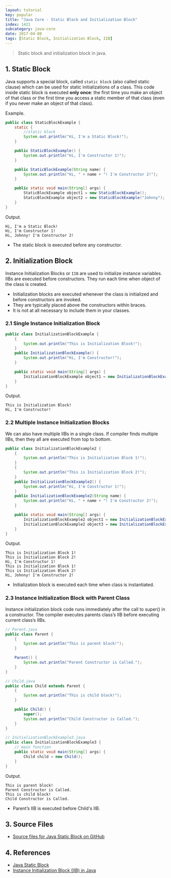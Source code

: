 ```yaml
---
layout: tutorial
key: popular
title: "Java Core - Static Block and Initialization Block"
index: 1421
subcategory: java-core
date: 2017-04-08
tags: [Static Block, Initialization Block, IIB]
---
```


> Static block and initialization block in java.

## 1. Static Block
Java supports a special block, called `static block` (also called static clause) which can be used for static initializations of a class. This code inside static block is executed **only once**: the first time you make an object of that class or the first time you access a static member of that class (even if you never make an object of that class).

Example.
```java
public class StaticBlockExample {
    static {
        //static block
        System.out.println("Hi, I'm a Static Block!");
    }

    public StaticBlockExample() {
        System.out.println("Hi, I'm Constructor 1!");
    }

    public StaticBlockExample(String name) {
        System.out.println("Hi, " + name + "! I'm Constructor 2!");
    }

    public static void main(String[] args) {
        StaticBlockExample object1 = new StaticBlockExample();
        StaticBlockExample object2 = new StaticBlockExample("Johnny");
    }
}
```
Output.
```raw
Hi, I'm a Static Block!
Hi, I'm Constructor 1!
Hi, Johnny! I'm Constructor 2!
```
* The static block is executed before any constructor.

## 2. Initialization Block
Instance Initialization Blocks or `IIB` are used to initialize instance variables. IIBs are executed before constructors. They run each time when object of the class is created.
- Initialization blocks are executed whenever the class is initialized and before constructors are invoked.
- They are typically placed above the constructors within braces.
- It is not at all necessary to include them in your classes.

### 2.1 Single Instance Initialization Block
```java
public class InitializationBlockExample {
    {
        System.out.println("This is Initialization Block!");
    }
    public InitializationBlockExample() {
        System.out.println("Hi, I'm Constructor!");
    }

    public static void main(String[] args) {
        InitializationBlockExample object1 = new InitializationBlockExample();
    }
}
```
Output.
```raw
This is Initialization Block!
Hi, I'm Constructor!
```

### 2.2 Multiple Instance Initialization Blocks
We can also have multiple IIBs in a single class. If compiler finds multiple IIBs, then they all are executed from top to bottom.
```java
public class InitializationBlockExample2 {
    {
        System.out.println("This is Initialization Block 1!");
    }
    {
        System.out.println("This is Initialization Block 2!");
    }
    public InitializationBlockExample2() {
        System.out.println("Hi, I'm Constructor 1!");
    }
    public InitializationBlockExample2(String name) {
        System.out.println("Hi, " + name + "! I'm Constructor 2!");
    }

    public static void main(String[] args) {
        InitializationBlockExample2 object1 = new InitializationBlockExample2();
        InitializationBlockExample2 object3 = new InitializationBlockExample2("Johnny");
    }
}
```
Output.
```raw
This is Initialization Block 1!
This is Initialization Block 2!
Hi, I'm Constructor 1!
This is Initialization Block 1!
This is Initialization Block 2!
Hi, Johnny! I'm Constructor 2!
```
* Initialization block is executed each time when class is instantiated.

### 2.3 Instance Initialization Block with Parent Class
Instance initialization block code runs immediately after the call to super() in a constructor. The compiler executes parents class’s IIB before executing current class’s IIBs.

```java
// Parent.java
public class Parent {
    {
        System.out.println("This is parent block!");
    }

    Parent() {
        System.out.println("Parent Constructor is Called.");
    }
}

// Child.java
public class Child extends Parent {
    {
        System.out.println("This is child block!");
    }

    public Child() {
        super();
        System.out.println("Child Constructor is Called.");
    }
}

// InitializationBlockExample3.java
public class InitializationBlockExample3 {
    // main function
    public static void main(String[] args) {
        Child child = new Child();
    }
}
```
Output.
```raw
This is parent block!
Parent Constructor is Called.
This is child block!
Child Constructor is Called.
```
* Parent’s IIB is executed before Child's IIB.

## 3. Source Files
* [Source files for Java Static Block on GitHub](https://github.com/jojozhuang/java-programming/tree/master/java-core-staticblock)

## 4. References
* [Java Static Block](https://www.geeksforgeeks.org/g-fact-79/)
* [Instance Initialization Block (IIB) in Java](https://www.geeksforgeeks.org/instance-initialization-block-iib-java/)
